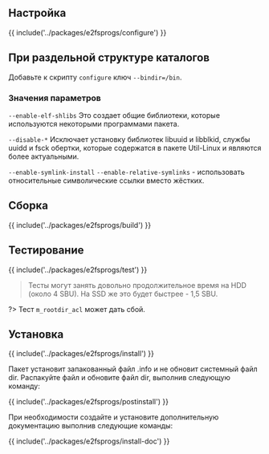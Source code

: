 <pkg :name="'e2fsprogs'" instsize showsbu2></pkg>

## Настройка

{{ include('../packages/e2fsprogs/configure') }}

## При раздельной структуре каталогов

Добавьте к скрипту `configure` ключ `--bindir=/bin`.

### Значения параметров

`--enable-elf-shlibs`
Это создает общие библиотеки, которые используются некоторыми программами пакета.

`--disable-*`
Исключает установку библиотек libuuid и libblkid, службы uuidd и fsck обертки, которые содержатся в пакете Util-Linux и являются более актуальными.

`--enable-symlink-install` `--enable-relative-symlinks` - использовать относительные символические ссылки вместо жёстких.

## Сборка

{{ include('../packages/e2fsprogs/build') }}

## Тестирование

{{ include('../packages/e2fsprogs/test') }}

> Тесты могут занять довольно продолжительное время на HDD (около 4 SBU). На SSD же это будет быстрее - 1,5 SBU.

?> Тест `m_rootdir_acl` может дать сбой.

## Установка

{{ include('../packages/e2fsprogs/install') }}

Пакет установит запакованный файл .info и не обновит системный файл dir. Распакуйте файл и обновите файл dir, выполнив следующую команду:

{{ include('../packages/e2fsprogs/postinstall') }}

При необходимости создайте и установите дополнительную документацию выполнив следующие команды:

{{ include('../packages/e2fsprogs/install-doc') }}

<script>
	new Vue({ el: '#main' })
</script>
